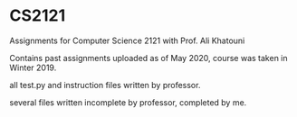 # CS2121
Assignments for Computer Science 2121 with Prof. Ali Khatouni

Contains past assignments uploaded as of May 2020, course was taken in Winter 2019.

all test.py and instruction files written by professor.

several files written incomplete by professor, completed by me.
